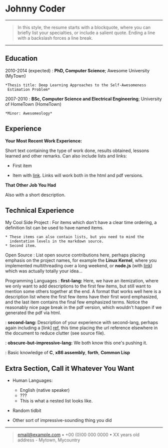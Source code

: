 Johnny Coder
============

----

>  In this style, the resume starts with a blockquote, where
>  you can briefly list your specialties, or include a salient
>  quote. Ending a line with a backslash forces a line break.

----

Education
---------

2010-2014 (expected)
:   **PhD, Computer Science**; Awesome University (MyTown)

    *Thesis title: Deep Learning Approaches to the Self-Awesomeness
     Estimation Problem*

2007-2010
:   **BSc, Computer Science and Electrical Engineering**; University of
    HomeTown (HomeTown)

    *Minor: Awesomeology*

Experience
----------

**Your Most Recent Work Experience:**

Short text containing the type of work done, results obtained,
lessons learned and other remarks. Can also include lists and
links:

* First item

* Item with [link](http://www.example.com). Links will work both in
  the html and pdf versions.

**That Other Job You Had**

Also with a short description.

Technical Experience
--------------------

My Cool Side Project
:   For items which don't have a clear time ordering, a definition
    list can be used to have named items.

    * These items can also contain lists, but you need to mind the
      indentation levels in the markdown source.
    * Second item.

Open Source
:   List open source contributions here, perhaps placing emphasis on
    the project names, for example the **Linux Kernel**, where you
    implemented multithreading over a long weekend, or **node.js**
    (with [link](http://nodejs.org)) which was actually totally
    your idea...

Programming Languages
:   **first-lang:** Here, we have an itemization, where we only want
    to add descriptions to the first few items, but still want to
    mention some others together at the end. A format that works well
    here is a description list where the first few items have their
    first word emphasized, and the last item contains the final few
    emphasized terms. Notice the reasonably nice page break in the pdf
    version, which wouldn't happen if we generated the pdf via html.

:   **second-lang:** Description of your experience with second-lang,
    perhaps again including a [link] [ref], this time placing the url
    reference elsewhere in the document to reduce clutter (see source
    file). 

:   **obscure-but-impressive-lang:** We both know this one's pushing
    it.

:   Basic knowledge of **C**, **x86 assembly**, **forth**, **Common Lisp**

[ref]: https://github.com/githubuser/superlongprojectname

Extra Section, Call it Whatever You Want
----------------------------------------

* Human Languages:

     * English (native speaker)
     * ???
     * This is what a nested list looks like.

* Random tidbit

* Other sort of impressive-sounding thing you did

----

> <email@example.com> • +00 (0)00 000 0000 • XX years old\
> address - Mytown, Mycountry


<!-- # ---
# layout: page
# title: resume
# permalink: /resume/
# ---

# **Experience**

# **Data Engineer**

# **OLX Group: Dec 2018 – Present**

# - Architected an end to end real-time streaming data lake which delivers data to important internal stakeholders, top management, and analytics team - size about 20TB processed data per month
# - Being the servant leader for an external team of 6 developers, providing data to our pipelines. Translation of the business requirements of our customers into technical specifications for the team. Analyzing requirements, interpret into JIRA tasks, estimate complexity, workload and negotiate priorities. Being the first point of contact related to technical aspects, database design, code, and hardware optimization, testing
# - Designed and engineered an easily scalable end to end data deduplication ingestion pipeline for the business need to preserve unique content
# - Integrated the existing infrastructure from Redshift to high-performance solutions using the Presto engine to reduce costs
# - Leveraged many AWS and GCP storage, database, and technologies (S3, Postgres, DynamoDB, Redshift, Data Pipeline, EMR Clusters) for OLX Group data infrastructure using Infrastructure as Code(Terraform)
# - Build and managed ETL processes using Airflow, Redshift, Presto, EMR to create data pipelines that are used by various teams in OLX Group
# - Created monitoring, automating, data quality rules checking and alerting system for multiple data pipelines based on integrated Tableau Server
# - Created a hardware monitoring system for multiple AWS ES2 based on SignalFx
# - Created optimal solutions to make OLX Group GDPR compliant

# **Technologies: Python3.7, Scala**

# **Software automation tools: Docker, Presto, Kylin, Jenkins, Gitlab**

# **AWS: S3, Glue, EC2, EMR, Athena, Spectrum, Secrets Manager, Redshift**

# ---

# **Python Software Engineer**

# **Hub of Tech: Jun 2018 – Nov 2018**

# - Designed and engineered web REST API back-end applications that provide human resources platform for recruiting medical personnel
# - Provided basic functionality such as two-factor login authentication, candidate and organization profile view
# - Build designed and managed the machine learning engine used to connect employers with candidates
# - Deployed and monitor few versions of the application using Docker and Redis
# - Contributed with the front-end development team to build new features and define needed APIs
# - Managed mocks, docs, monitors, integration, and contract tests to assess product quality
# - Author, maintainer, and code reviewer of REST API documentation as well as the creator of samples showing best practice techniques

# **Technologies: Python3.5, Django2.0, Django REST Framework3.8, PostgreSQL, SQLite**

# **Software automation tools: Docker, Git, GitLab, Jira, Bitbucket, Linux**

# ---

# **Software Engineer**

# **BAE Systems Applied Intelligence: Jan 2018 – Jun 2018**

# - Worked with the high-speed real-time processing of very large amounts of data in complex distributed systems
# - implemented and maintained new features in social security software
# - Integrated with 3rd party machine learning libraries
# - Created unit testing of product features following internal procedures and standards

# **Technologies: C++98, CppUnit, CppCheck, GlowCode, Boost, Python2.7, MS SQL**

# **Software automation tools: Perforce, Jenkins, Jira, Visual Studio, Linux, Windows**

# ---

# **C++ Junior Software Developer**

# **Ericsson: Jun 2016 – Nov 2017**

# - Worked with 5G system features and functions, including requirements, test cases, algorithms, use cases, parameter settings, and addressing any interactions with legacy features and functionality used by eNodeB modules
# - Resolved issues related to site engineering, configuration, eNodeB, and network/product faults software
# - Created technical documentation that contributed to advances in LTE and 5G Standards

# **Technologies: C++11, CppUnit, Erlang, Python3.5, Java, Google Protocol Buffer**

# **Software automation tools: Linux, Git, Gerrit, Jenkins, Jira**

# ---

# **Education**

# **Master of Science in Computer Science**
# Lodz University of Technology(Feb 2018)

# - Diploma thesis - Information diffusion modeling in online social networks based on data mining and fuzzy logic methods

# **Bachelor of Science in Computer Science**
# Lodz University of Technology(Feb 2016)

# - Diploma thesis - Synthesis of poly (2-(dimethylamino) ethyl methacrylate) from the surface of the silica particles

# ---

# **Certifications**

# **Udacity**

# - Artificial Intelligence
# - Data Structures and Algorithms
# - Product Manager
# - Data Architect (In Progress)

# **Coursera**

# - Machine Learning
# - Algorithms-Part I (In Progress) -->
